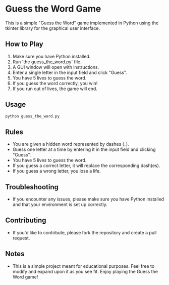 # Guess the Word Game

This is a simple "Guess the Word" game implemented in Python using the tkinter library for the graphical user interface.

## How to Play

1. Make sure you have Python installed.
2. Run 'the guess_the_word.py' file.
3. A GUI window will open with instructions.
4. Enter a single letter in the input field and click "Guess".
5. You have 5 lives to guess the word.
6. If you guess the word correctly, you win!
7. If you run out of lives, the game will end.

## Usage

```bash
python guess_the_word.py
```

## Rules

- You are given a hidden word represented by dashes (_).
- Guess one letter at a time by entering it in the input field and clicking "Guess".
- You have 5 lives to guess the word.
- If you guess a correct letter, it will replace the corresponding dash(es).
- If you guess a wrong letter, you lose a life.

## Troubleshooting

- If you encounter any issues, please make sure you have Python installed and that your environment is set up correctly.

## Contributing

- If you'd like to contribute, please fork the repository and create a pull request.

## Notes

- This is a simple project meant for educational purposes. Feel free to modify and expand upon it as you see fit. Enjoy playing the Guess the Word game!
